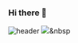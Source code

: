 ### Hi there 👋

![header](https://capsule-render.vercel.app/api?type=wave&color=auto&height=250&section=header&text=JODAHYE%20Frontend%20Developer&fontSize=50&animation=fadeIn&fontAlignY=38&desc=%20&descAlignY=62&descAlign=62)
<img src="https://img.shields.io/badge/Next.js-#000000?style=flat-square&logo=Next.js&logoColor=white"/></a>&nbsp 
